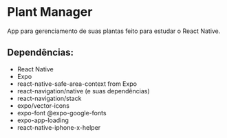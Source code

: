 # Plant Manager

App para gerenciamento de suas plantas feito para estudar o React Native.

## Dependências:

- React Native
- Expo
- react-native-safe-area-context from Expo
- react-navigation/native (e suas dependências)
- react-navigation/stack
- expo/vector-icons
- expo-font @expo-google-fonts
- expo-app-loading
- react-native-iphone-x-helper
